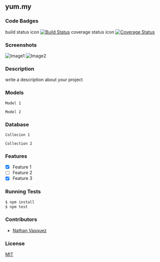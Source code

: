 ## yum.my
### Code Badges
build status icon
[![Build Status](https://travis-ci.org/SuperArtie/yum.my.svg?branch=master)](https://travis-ci.org/SuperArtie/yum.my)
coverage status icon
[![Coverage Status](https://coveralls.io/repos/SuperArtie/yum.my/badge.png)](https://coveralls.io/r/SuperArtie/yum.my)

### Screenshots
![Image1](https://raw.githubusercontent.com/nss-cohort-2014-06-07/express-template/master/docs/screenshots/one.jpg)
![Image2](https://raw.githubusercontent.com/nss-cohort-2014-06-07/express-template/master/docs/screenshots/two.jpg)

### Description
write a description about your project

### Models
```
Model 1
```

```
Model 2
```

### Database
```
Collecion 1
```

```
Collection 2
```

### Features
- [x] Feature 1
- [ ] Feature 2
- [x] Feature 3

### Running Tests
```bash
$ npm install
$ npm test
```

### Contributors
- [Nathan Vasquez](https://github.com/superartie)

### License
[MIT](LICENSE)

